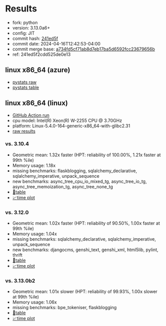 # Results

- fork: python
- version: 3.13.0a6+
- config: JIT
- commit hash: [241ed5f](https://github.com/python/cpython/commit/241ed5f)
- commit date: 2024-04-16T12:42:53-04:00
- commit merge base: [a734fd5cf71ab8d7eb17ba5d6592fcc23679656b](https://github.com/python/cpython/commit/a734fd5cf71ab8d7eb17ba5d6592fcc23679656b)
- ref: 241ed5f2cdd525de0e13

## linux x86_64 (azure)

- [pystats raw](bm-20240416-azure-x86_64-python-241ed5f2cdd525de0e13-3.13.0a6%2B-241ed5f-pystats.json)
- [pystats table](bm-20240416-azure-x86_64-python-241ed5f2cdd525de0e13-3.13.0a6%2B-241ed5f-pystats.md)

## linux x86_64 (linux)

- [GitHub Action run](https://github.com/faster-cpython/benchmarking/actions/runs/8730374393)
- cpu model: Intel(R) Xeon(R) W-2255 CPU @ 3.70GHz
- platform: Linux-5.4.0-164-generic-x86_64-with-glibc2.31
- [raw results](bm-20240416-linux-x86_64-python-241ed5f2cdd525de0e13-3.13.0a6%2B-241ed5f.json)

### vs. 3.10.4

- Geometric mean: 1.32x faster (HPT: reliability of 100.00%, 1.21x faster at 99th %ile)
- Memory usage: 1.18x
- missing benchmarks: flaskblogging, sqlalchemy_declarative, sqlalchemy_imperative, unpack_sequence
- new benchmarks: async_tree_cpu_io_mixed_tg, async_tree_io_tg, async_tree_memoization_tg, async_tree_none_tg
- [📄table](bm-20240416-linux-x86_64-python-241ed5f2cdd525de0e13-3.13.0a6%2B-241ed5f-vs-3.10.4.md)
- [📈time plot](bm-20240416-linux-x86_64-python-241ed5f2cdd525de0e13-3.13.0a6%2B-241ed5f-vs-3.10.4.svg)

### vs. 3.12.0

- Geometric mean: 1.02x faster (HPT: reliability of 90.50%, 1.00x faster at 99th %ile)
- Memory usage: 1.04x
- missing benchmarks: sqlalchemy_declarative, sqlalchemy_imperative, unpack_sequence
- new benchmarks: djangocms, genshi_text, genshi_xml, html5lib, pylint, thrift
- [📄table](bm-20240416-linux-x86_64-python-241ed5f2cdd525de0e13-3.13.0a6%2B-241ed5f-vs-3.12.0.md)
- [📈time plot](bm-20240416-linux-x86_64-python-241ed5f2cdd525de0e13-3.13.0a6%2B-241ed5f-vs-3.12.0.svg)

### vs. 3.13.0b2

- Geometric mean: 1.01x slower (HPT: reliability of 99.93%, 1.00x slower at 99th %ile)
- Memory usage: 1.06x
- missing benchmarks: bpe_tokeniser, flaskblogging
- [📄table](bm-20240416-linux-x86_64-python-241ed5f2cdd525de0e13-3.13.0a6%2B-241ed5f-vs-3.13.0b2.md)
- [📈time plot](bm-20240416-linux-x86_64-python-241ed5f2cdd525de0e13-3.13.0a6%2B-241ed5f-vs-3.13.0b2.svg)

